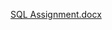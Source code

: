 
[SQL Assignment.docx](https://github.com/techanirban/SQL-Assignment-on-employee-and-departments-in-a-Company/files/11102951/SQL.Assignment.docx)

